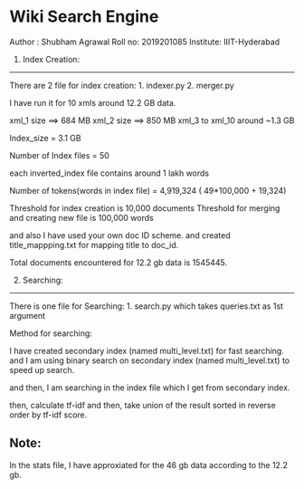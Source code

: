 # Wiki Search Engine


Author : Shubham Agrawal
Roll no: 2019201085
Institute: IIIT-Hyderabad


1. Index Creation:
-----------------

There are 2 file for index creation:
	1. indexer.py
	2. merger.py


I have run it for 10 xmls around 12.2 GB data.

xml_1 size ==> 684 MB
xml_2 size ==> 850 MB
xml_3 to xml_10 around ~1.3 GB

Index_size = 3.1 GB

Number of Index files = 50

each inverted_index file contains around 1 lakh words

Number of tokens(words in index file) = 4,919,324 ( 49*100,000 + 19,324)


Threshold for index creation is 10,000 documents
Threshold for merging and creating new file is 100,000 words

and also I have used your own doc ID scheme.
and created title_mappping.txt for mapping title to doc_id.

Total documents encountered for 12.2 gb data is 1545445.



2. Searching:
-------------
There is one file for Searching:
	1. search.py which takes queries.txt as 1st argument


Method for searching:

I have created secondary index (named multi_level.txt) for fast searching.
and I am using binary search on secondary index (named multi_level.txt) to speed up search.
 
and then, I am searching in the index file which I get from secondary index.

then, calculate tf-idf and then, take union of the result sorted in reverse order by tf-idf score.


Note:
-----
In the stats file, I have approxiated for the 46 gb data according to the 12.2 gb.





